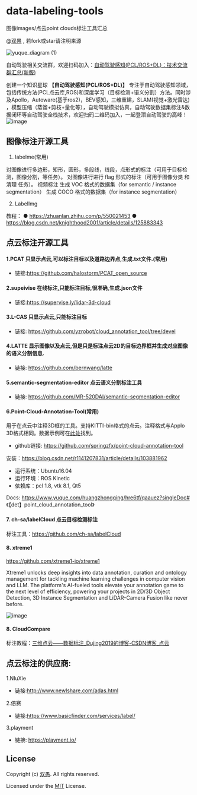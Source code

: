 # data-labeling-tools
图像images/点云point clouds标注工具汇总


@[双愚](https://github.com/HuangCongQing) , 若fork或star请注明来源

![yuque_diagram (1)](https://github.com/HuangCongQing/awesome-data-labeling-tools/assets/20675770/22a86a93-1d7a-43ab-bc0f-6e1b2b3a5853)



自动驾驶相关交流群，欢迎扫码加入：[自动驾驶感知(PCL/ROS+DL)：技术交流群汇总(新版)](https://mp.weixin.qq.com/s?__biz=MzI4OTY1MjA3Mg==&mid=2247486575&idx=1&sn=3145b7a5e9dda45595e1b51aa7e45171&chksm=ec2aa068db5d297efec6ba982d6a73d2170ef09a01130b7f44819b01de46b30f13644347dbf2#rd)



创建一个知识星球 **【自动驾驶感知(PCL/ROS+DL)】** 专注于自动驾驶感知领域，包括传统方法(PCL点云库,ROS)和深度学习（目标检测+语义分割）方法。同时涉及Apollo，Autoware(基于ros2)，BEV感知，三维重建，SLAM(视觉+激光雷达) ，模型压缩（蒸馏+剪枝+量化等），自动驾驶模拟仿真，自动驾驶数据集标注&数据闭环等自动驾驶全栈技术，欢迎扫码二维码加入，一起登顶自动驾驶的高峰！
![image](https://github.com/HuangCongQing/HuangCongQing/assets/20675770/304e0c4d-89d2-4cee-a2a9-3c690611c9d9)



## 图像标注开源工具
1. labelme(常用)

对图像进行多边形，矩形，圆形，多段线，线段，点形式的标注（可用于目标检测，图像分割，等任务）。
对图像进行进行 flag 形式的标注（可用于图像分类 和 清理 任务）。
视频标注
生成 VOC 格式的数据集（for semantic / instance segmentation）
生成 COCO 格式的数据集（for instance segmentation）

2. LabelImg

教程：
● https://zhuanlan.zhihu.com/p/550021453
● https://blog.csdn.net/knighthood2001/article/details/125883343

## 点云标注开源工具


#### 1.PCAT 只显示点云,可以标注目标以及道路边界点,生成.txt文件.(常用)
* 链接:https://github.com/halostorm/PCAT_open_source

#### 2.supeivise 在线标注,只能标注目标,很准确,生成.json文件
* 链接:https://supervise.ly/lidar-3d-cloud

#### 3.L-CAS  只显示点云,只能标注目标
* 链接: https://github.com/yzrobot/cloud_annotation_tool/tree/devel


#### 4.LATTE  显示图像以及点云,但是只是标注点云2D的目标边界框并生成对应图像的语义分割信息.
* 链接: https://github.com/bernwang/latte

#### 5.semantic-segmentation-editor 点云语义分割标注工具
* 链接: https://github.com/MR-520DAI/semantic-segmentation-editor

#### 6.Point-Cloud-Annotation-Tool(常用)

用于在点云中注释3D框的工具。支持KITTI-bin格式的点云。注释格式与Applo 3D格式相同。数据示例可在[此处](http://data.apollo.auto/help?name=data_intro_3d&data_key=lidar_obstacle_label&data_type=0&locale=en-us&lang=en)找到。

* github链接: https://github.com/springzfx/point-cloud-annotation-tool


安装：https://blog.csdn.net/r1141207831/article/details/103881962
* 运行系统：Ubuntu16.04
* 运行环境：ROS Kinetic
* 依赖库：pcl 1.8, vtk 8.1, Qt5

Docs: https://www.yuque.com/huangzhongqing/hre6tf/qaauez?singleDoc# 《【det】point_cloud_annotation_tool》


#### 7. ch-sa/labelCloud 点云目标检测标注
标注工具：https://github.com/ch-sa/labelCloud

#### 8. xtreme1

https://github.com/xtreme1-io/xtreme1

Xtreme1 unlocks deep insights into data annotation, curation and ontology management for tackling machine learning challenges in computer vision and LLM. The platform's AI-fueled tools elevate your annotation game to the next level of efficiency, powering your projects in 2D/3D Object Detection, 3D Instance Segmentation and LiDAR-Camera Fusion like never before.


![image](https://github.com/HuangCongQing/awesome-data-labeling-tools/assets/84139543/88603dc5-7f49-4eae-9008-c16adea146df)


#### 8. CloudCompare

标注教程：[三维点云——数据标注_Dujing2019的博客-CSDN博客_点云](https://blog.csdn.net/Dujing2019/article/details/104068721)



## 点云标注的供应商:
1.NIuXie
* 链接:http://www.newlshare.com/adas.html


2.倍赛
* 链接:https://www.basicfinder.com/services/label/


3.playment
* 链接: https://playment.io/



## License

Copyright (c) [双愚](https://github.com/HuangCongQing/data-labeling-tools). All rights reserved.

Licensed under the [MIT](./LICENSE) License.

